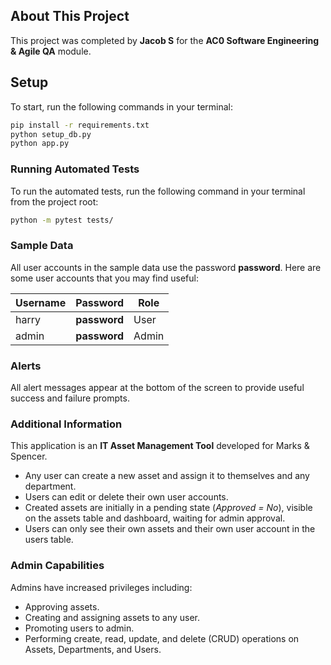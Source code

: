 ## About This Project

This project was completed by **Jacob S** for the **AC0 Software Engineering & Agile QA** module.

## Setup

To start, run the following commands in your terminal:

```bash
pip install -r requirements.txt
python setup_db.py
python app.py
```

### Running Automated Tests

To run the automated tests, run the following command in your terminal from the project root:

```bash
python -m pytest tests/
```

### Sample Data

All user accounts in the sample data use the password **password**. Here are some user accounts that you may find useful:

| Username | Password     | Role  |
| -------- | ------------ | ----- |
| harry    | **password** | User  |
| admin    | **password** | Admin |

### Alerts

All alert messages appear at the bottom of the screen to provide useful success and failure prompts.

### Additional Information

This application is an **IT Asset Management Tool** developed for Marks & Spencer.

- Any user can create a new asset and assign it to themselves and any department.
- Users can edit or delete their own user accounts.
- Created assets are initially in a pending state (_Approved = No_), visible on the assets table and dashboard, waiting for admin approval.
- Users can only see their own assets and their own user account in the users table.

### Admin Capabilities

Admins have increased privileges including:

- Approving assets.
- Creating and assigning assets to any user.
- Promoting users to admin.
- Performing create, read, update, and delete (CRUD) operations on Assets, Departments, and Users.
